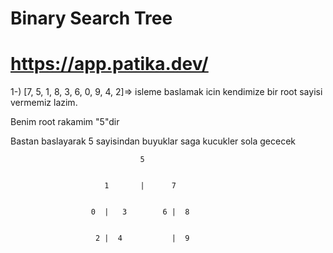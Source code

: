 <h1>Binary Search Tree</h1>
<h1> <a href="https://app.patika.dev/">https://app.patika.dev/</a> </h1>




1-) [7, 5, 1, 8, 3, 6, 0, 9, 4, 2]=> isleme baslamak icin kendimize bir root sayisi vermemiz lazim.

Benim root rakamim "5"dir

Bastan baslayarak 5 sayisindan buyuklar saga kucukler sola gececek


                                 5        
                                 
                                 
                         1       |      7     
                         

                      0  |   3        6 |  8    
                      
                      
                       2 |  4           |  9                                  
